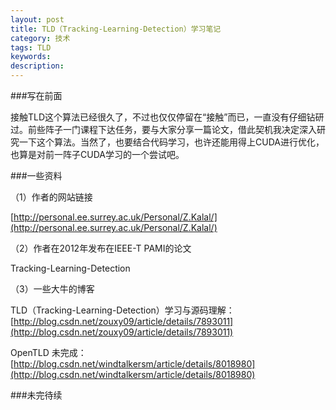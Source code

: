 ```yaml
---
layout: post
title: TLD（Tracking-Learning-Detection）学习笔记
category: 技术
tags: TLD
keywords: 
description: 
---
```


###写在前面

接触TLD这个算法已经很久了，不过也仅仅停留在“接触”而已，一直没有仔细钻研过。前些阵子一门课程下达任务，要与大家分享一篇论文，借此契机我决定深入研究一下这个算法。当然了，也要结合代码学习，也许还能用得上CUDA进行优化，也算是对前一阵子CUDA学习的一个尝试吧。

###一些资料

（1）作者的网站链接

[http://personal.ee.surrey.ac.uk/Personal/Z.Kalal/](http://personal.ee.surrey.ac.uk/Personal/Z.Kalal/)

（2）作者在2012年发布在IEEE-T PAMI的论文

Tracking-Learning-Detection

（3）一些大牛的博客

TLD（Tracking-Learning-Detection）学习与源码理解：[http://blog.csdn.net/zouxy09/article/details/7893011](http://blog.csdn.net/zouxy09/article/details/7893011)
 
OpenTLD 未完成：[http://blog.csdn.net/windtalkersm/article/details/8018980](http://blog.csdn.net/windtalkersm/article/details/8018980)
 
###未完待续
 